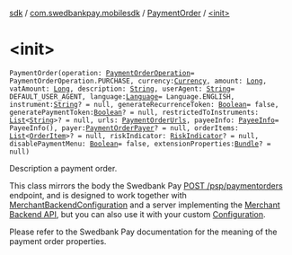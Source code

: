 [sdk](../../index.md) / [com.swedbankpay.mobilesdk](../index.md) / [PaymentOrder](index.md) / [&lt;init&gt;](./-init-.md)

# &lt;init&gt;

`PaymentOrder(operation: `[`PaymentOrderOperation`](../-payment-order-operation/index.md)` = PaymentOrderOperation.PURCHASE, currency: `[`Currency`](https://docs.oracle.com/javase/6/docs/api/java/util/Currency.html)`, amount: `[`Long`](https://kotlinlang.org/api/latest/jvm/stdlib/kotlin/-long/index.html)`, vatAmount: `[`Long`](https://kotlinlang.org/api/latest/jvm/stdlib/kotlin/-long/index.html)`, description: `[`String`](https://kotlinlang.org/api/latest/jvm/stdlib/kotlin/-string/index.html)`, userAgent: `[`String`](https://kotlinlang.org/api/latest/jvm/stdlib/kotlin/-string/index.html)` = DEFAULT_USER_AGENT, language: `[`Language`](../-language/index.md)` = Language.ENGLISH, instrument: `[`String`](https://kotlinlang.org/api/latest/jvm/stdlib/kotlin/-string/index.html)`? = null, generateRecurrenceToken: `[`Boolean`](https://kotlinlang.org/api/latest/jvm/stdlib/kotlin/-boolean/index.html)` = false, generatePaymentToken: `[`Boolean`](https://kotlinlang.org/api/latest/jvm/stdlib/kotlin/-boolean/index.html)`? = null, restrictedToInstruments: `[`List`](https://kotlinlang.org/api/latest/jvm/stdlib/kotlin.collections/-list/index.html)`<`[`String`](https://kotlinlang.org/api/latest/jvm/stdlib/kotlin/-string/index.html)`>? = null, urls: `[`PaymentOrderUrls`](../-payment-order-urls/index.md)`, payeeInfo: `[`PayeeInfo`](../-payee-info/index.md)` = PayeeInfo(), payer: `[`PaymentOrderPayer`](../-payment-order-payer/index.md)`? = null, orderItems: `[`List`](https://kotlinlang.org/api/latest/jvm/stdlib/kotlin.collections/-list/index.html)`<`[`OrderItem`](../-order-item/index.md)`>? = null, riskIndicator: `[`RiskIndicator`](../-risk-indicator/index.md)`? = null, disablePaymentMenu: `[`Boolean`](https://kotlinlang.org/api/latest/jvm/stdlib/kotlin/-boolean/index.html)` = false, extensionProperties: `[`Bundle`](https://developer.android.com/reference/android/os/Bundle.html)`? = null)`

Description a payment order.

This class mirrors the body the Swedbank Pay
[POST /psp/paymentorders](https://developer.swedbankpay.com/checkout/other-features#creating-a-payment-order)
endpoint, and is designed to work together with [MerchantBackendConfiguration](#)
and a server implementing the
[Merchant Backend API](https://https://developer.swedbankpay.com/modules-sdks/mobile-sdk/merchant-backend),
but you can also use it with your custom [Configuration](../-configuration/index.md).

Please refer to the Swedbank Pay documentation for the meaning of the payment order properties.

